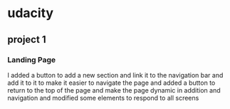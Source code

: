 # udacity
## project 1
### Landing Page
I added a button to add a new section and link it to the navigation bar and add it to it to make it easier to navigate the page and added a button to return to the top of the page and make the page dynamic in addition and navigation and modified some elements to respond to all screens
